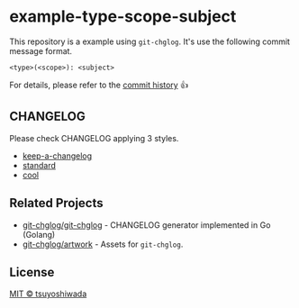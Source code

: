 # example-type-scope-subject

This repository is a example using `git-chglog`. It's use the following commit message format.

```
<type>(<scope>): <subject>
```

For details, please refer to the [commit history](https://github.com/git-chglog/example-type-scope-subject/commits/master) :+1:




## CHANGELOG

Please check CHANGELOG applying 3 styles.

* [keep-a-changelog](./CHANGELOG.kac.md)
* [standard](./CHANGELOG.standard.md)
* [cool](./CHANGELOG.cool.md)




## Related Projects

* [git-chglog/git-chglog](https://github.com/git-chglog/git-chglog) - CHANGELOG generator implemented in Go (Golang)
* [git-chglog/artwork](https://github.com/git-chglog/artwork) - Assets for `git-chglog`.




## License

[MIT © tsuyoshiwada](./LICENSE)
